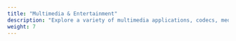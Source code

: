 ```yaml
---
title: "Multimedia & Entertainment"
description: "Explore a variety of multimedia applications, codecs, media players, and gaming options available on Fedora. This section provides content aimed at enabling users to enjoy diverse multimedia content and entertainment experiences on their Fedora systems."
weight: 7
---
```

